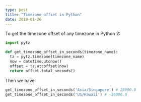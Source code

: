 ```yaml
---
type: post
title: "Timezone offset in Python"
date: 2018-01-26
---
```


To get the timezone offset of any timezone in Python 2:

```py
import pytz

def get_timezone_offset_in_seconds(timezone_name):
  tz = pytz.timezone(timezone_name)
  now = datetime.utcnow()
  offset = tz.utcoffset(now)
  return offset.total_seconds()
```

Then we have
```py
get_timezone_offset_in_seconds('Asia/Singapore') # 28800.0
get_timezone_offset_in_seconds('US/Hawaii') # -36000.0
```




